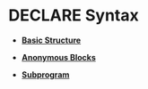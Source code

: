 # DECLARE Syntax<a name="EN-US_TOPIC_0245374606"></a>

-   **[Basic Structure](basic-structure.md)**  

-   **[Anonymous Blocks](anonymous-blocks.md)**  

-   **[Subprogram](subprogram.md)**  


